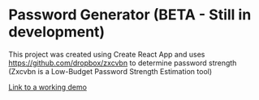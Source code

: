 # Password Generator (BETA - Still in development)

This project was created using Create React App and uses https://github.com/dropbox/zxcvbn to determine password strength (Zxcvbn is a Low-Budget Password Strength Estimation tool)

[Link to a working demo](https://nicholaiwp.github.io/PasswordGenerator)
